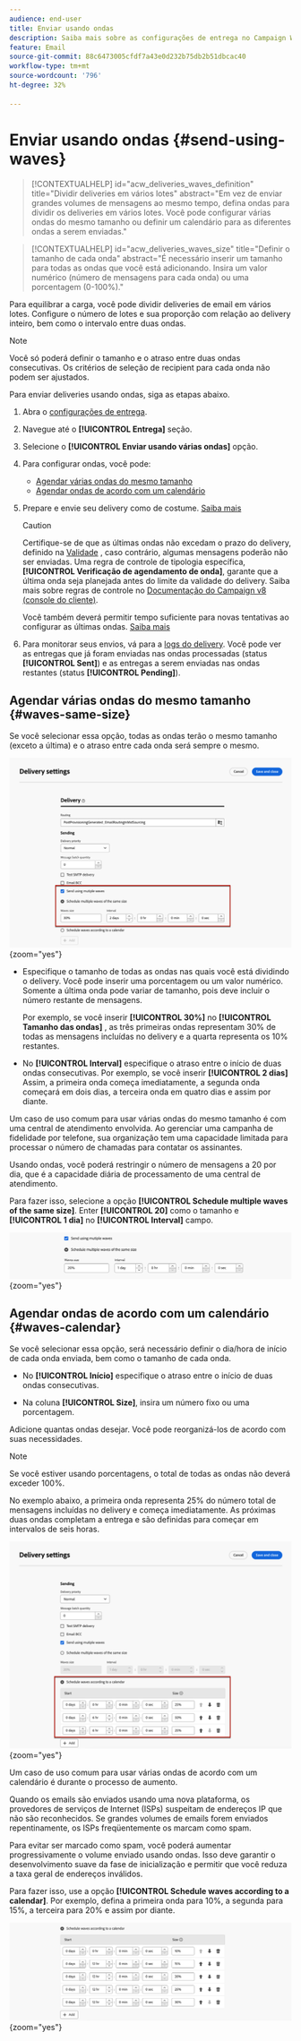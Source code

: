 ```yaml
---
audience: end-user
title: Enviar usando ondas
description: Saiba mais sobre as configurações de entrega no Campaign Web
feature: Email
source-git-commit: 88c6473005cfdf7a43e0d232b75db2b51dbcac40
workflow-type: tm+mt
source-wordcount: '796'
ht-degree: 32%

---
```



# Enviar usando ondas {#send-using-waves}

>[!CONTEXTUALHELP]
>id="acw_deliveries_waves_definition"
>title="Dividir deliveries em vários lotes"
>abstract="Em vez de enviar grandes volumes de mensagens ao mesmo tempo, defina ondas para dividir os deliveries em vários lotes. Você pode configurar várias ondas do mesmo tamanho ou definir um calendário para as diferentes ondas a serem enviadas."

>[!CONTEXTUALHELP]
>id="acw_deliveries_waves_size"
>title="Definir o tamanho de cada onda"
>abstract="É necessário inserir um tamanho para todas as ondas que você está adicionando. Insira um valor numérico (número de mensagens para cada onda) ou uma porcentagem (0-100%)."

Para equilibrar a carga, você pode dividir deliveries de email em vários lotes. Configure o número de lotes e sua proporção com relação ao delivery inteiro, bem como o intervalo entre duas ondas.

>[!NOTE]
>
>Você só poderá definir o tamanho e o atraso entre duas ondas consecutivas. Os critérios de seleção de recipient para cada onda não podem ser ajustados.

Para enviar deliveries usando ondas, siga as etapas abaixo.

1. Abra o [configurações de entrega](delivery-settings.md#retries).

1. Navegue até o **[!UICONTROL Entrega]** seção.

1. Selecione o **[!UICONTROL Enviar usando várias ondas]** opção.

1. Para configurar ondas, você pode:

   * [Agendar várias ondas do mesmo tamanho](#waves-same-size)
   * [Agendar ondas de acordo com um calendário](#waves-calendar)

1. Prepare e envie seu delivery como de costume. [Saiba mais](../msg/gs-deliveries.md)

   >[!CAUTION]
   >
   >Certifique-se de que as últimas ondas não excedam o prazo do delivery, definido na [Validade](delivery-settings.md#validity) , caso contrário, algumas mensagens poderão não ser enviadas. Uma regra de controle de tipologia específica, **[!UICONTROL Verificação de agendamento de onda]**, garante que a última onda seja planejada antes do limite da validade do delivery. Saiba mais sobre regras de controle no [Documentação do Campaign v8 (console do cliente)](https://experienceleague.adobe.com/docs/campaign/automation/campaign-optimization/control-rules.html).
   >
   >Você também deverá permitir tempo suficiente para novas tentativas ao configurar as últimas ondas. [Saiba mais](delivery-settings.md#retries)

1. Para monitorar seus envios, vá para a [logs do delivery](../monitor/delivery-logs.md). Você pode ver as entregas que já foram enviadas nas ondas processadas (status **[!UICONTROL Sent]**) e as entregas a serem enviadas nas ondas restantes (status **[!UICONTROL Pending]**).

## Agendar várias ondas do mesmo tamanho {#waves-same-size}

Se você selecionar essa opção, todas as ondas terão o mesmo tamanho (exceto a última) e o atraso entre cada onda será sempre o mesmo.

![](assets/waves-same-size.png){zoom=&quot;yes&quot;}

* Especifique o tamanho de todas as ondas nas quais você está dividindo o delivery. Você pode inserir uma porcentagem ou um valor numérico. Somente a última onda pode variar de tamanho, pois deve incluir o número restante de mensagens.

  Por exemplo, se você inserir **[!UICONTROL 30%]** no **[!UICONTROL Tamanho das ondas]** , as três primeiras ondas representam 30% de todas as mensagens incluídas no delivery e a quarta representa os 10% restantes.

* No **[!UICONTROL Interval]** especifique o atraso entre o início de duas ondas consecutivas. Por exemplo, se você inserir **[!UICONTROL 2 dias]** Assim, a primeira onda começa imediatamente, a segunda onda começará em dois dias, a terceira onda em quatro dias e assim por diante.

Um caso de uso comum para usar várias ondas do mesmo tamanho é com uma central de atendimento envolvida. Ao gerenciar uma campanha de fidelidade por telefone, sua organização tem uma capacidade limitada para processar o número de chamadas para contatar os assinantes.

Usando ondas, você poderá restringir o número de mensagens a 20 por dia, que é a capacidade diária de processamento de uma central de atendimento.

Para fazer isso, selecione a opção **[!UICONTROL Schedule multiple waves of the same size]**. Enter **[!UICONTROL 20]** como o tamanho e **[!UICONTROL 1 dia]** no **[!UICONTROL Interval]** campo.

![](assets/waves-call-center.png){zoom=&quot;yes&quot;}

## Agendar ondas de acordo com um calendário {#waves-calendar}

Se você selecionar essa opção, será necessário definir o dia/hora de início de cada onda enviada, bem como o tamanho de cada onda.

* No **[!UICONTROL Início]** especifique o atraso entre o início de duas ondas consecutivas.

* Na coluna **[!UICONTROL Size]**, insira um número fixo ou uma porcentagem.

Adicione quantas ondas desejar. Você pode reorganizá-los de acordo com suas necessidades.

>[!NOTE]
>
>Se você estiver usando porcentagens, o total de todas as ondas não deverá exceder 100%.

No exemplo abaixo, a primeira onda representa 25% do número total de mensagens incluídas no delivery e começa imediatamente. As próximas duas ondas completam a entrega e são definidas para começar em intervalos de seis horas.

![](assets/waves-calendar.png){zoom=&quot;yes&quot;}

Um caso de uso comum para usar várias ondas de acordo com um calendário é durante o processo de aumento.

Quando os emails são enviados usando uma nova plataforma, os provedores de serviços de Internet (ISPs) suspeitam de endereços IP que não são reconhecidos. Se grandes volumes de emails forem enviados repentinamente, os ISPs freqüentemente os marcam como spam.

Para evitar ser marcado como spam, você poderá aumentar progressivamente o volume enviado usando ondas. Isso deve garantir o desenvolvimento suave da fase de inicialização e permitir que você reduza a taxa geral de endereços inválidos.

Para fazer isso, use a opção **[!UICONTROL Schedule waves according to a calendar]**. Por exemplo, defina a primeira onda para 10%, a segunda para 15%, a terceira para 20% e assim por diante.

![](assets/waves-ramp-up.png){zoom=&quot;yes&quot;}



